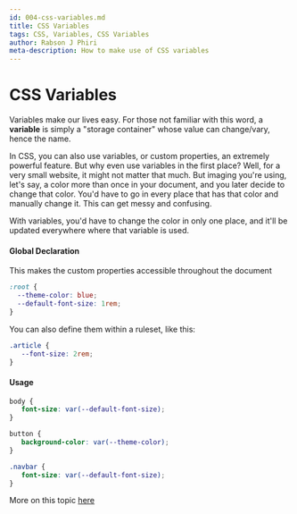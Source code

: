 ```yaml
---
id: 004-css-variables.md
title: CSS Variables
tags: CSS, Variables, CSS Variables
author: Rabson J Phiri
meta-description: How to make use of CSS variables
---
```


# CSS Variables

Variables make our lives easy. For those not familiar with this word, a **variable** is simply a "storage container" whose value can change/vary, hence the name.

In CSS, you can also use variables, or custom properties, an extremely powerful feature. But why even use variables in the first place? Well, for a very small website, it might not matter that much. But imaging you're using, let's say, a color more than once in your document, and you later decide to change that color. You'd have to go in every place that has that color and manually change it. This can get messy and confusing.

With variables, you'd have to change the color in only one place, and it'll be updated everywhere where that variable is used.

#### Global Declaration

This makes the custom properties accessible throughout the document

```css
:root {
  --theme-color: blue;
  --default-font-size: 1rem;
}
```

You can also define them within a ruleset, like this:

```css
.article {
   --font-size: 2rem;
}
```

#### Usage
```css
body {
   font-size: var(--default-font-size);
}

button {
   background-color: var(--theme-color);
}

.navbar {   
   font-size: var(--default-font-size);
}
```

More on this topic [here](https://developer.mozilla.org/en-US/docs/Web/CSS/Using_CSS_custom_properties)


